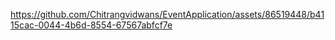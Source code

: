 




https://github.com/Chitrangvidwans/EventApplication/assets/86519448/b4115cac-0044-4b6d-8554-67567abfcf7e

